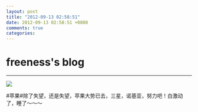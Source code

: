 ```yaml
---
layout: post
title: "2012-09-13 02:58:51"
date: 2012-09-13 02:58:51 +0800
comments: true
categories: 
---
```


# freeness's blog

----------

![](http://okqmqrbgo.bkt.clouddn.com/201209130258511.jpg)

>
\#苹果\#除了失望，还是失望，苹果大势已去，三星，诺基亚，努力吧！白激动了，睡了～～～